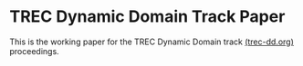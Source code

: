 # TREC Dynamic Domain Track Paper

This is the working paper for the TREC Dynamic Domain track [(trec-dd.org)](http://trec-dd.org) proceedings. 
